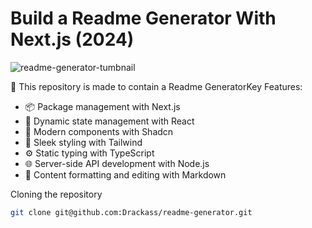 # Build a Readme Generator With Next.js (2024)

![readme-generator-tumbnail](https://github.com/Drackass/readme-generator/raw/main/public/tumbnail.png)

💎 This repository is made to contain a Readme GeneratorKey Features:

- 📦 Package management with Next.js
- 🔄 Dynamic state management with React
- 💅 Modern components with Shadcn
- 💎 Sleek styling with Tailwind
- ⚙️ Static typing with TypeScript
- 🌐 Server-side API development with Node.js
- 📝 Content formatting and editing with Markdown

Cloning the repository

```bash
git clone git@github.com:Drackass/readme-generator.git 
```